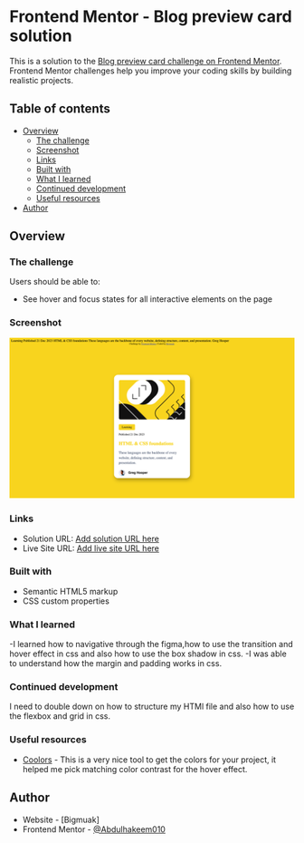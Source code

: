 # Frontend Mentor - Blog preview card solution

This is a solution to the [Blog preview card challenge on Frontend Mentor](https://www.frontendmentor.io/challenges/blog-preview-card-ckPaj01IcS). Frontend Mentor challenges help you improve your coding skills by building realistic projects. 

## Table of contents

- [Overview](#overview)
  - [The challenge](#the-challenge)
  - [Screenshot](#screenshot)
  - [Links](#links)
  - [Built with](#built-with)
  - [What I learned](#what-i-learned)
  - [Continued development](#continued-development)
  - [Useful resources](#useful-resources)
- [Author](#author)


## Overview

### The challenge

Users should be able to:

- See hover and focus states for all interactive elements on the page

### Screenshot

![screenshot](./screenshot.png)


### Links

- Solution URL: [Add solution URL here](https://your-solution-url.com)
- Live Site URL: [Add live site URL here](https://your-live-site-url.com)

### Built with

- Semantic HTML5 markup
- CSS custom properties


### What I learned

-I learned how to navigative through the figma,how to use the transition and hover effect in css and also how to use the box shadow in css.
-I was able to understand how the margin and padding works in css.


### Continued development

I need to double down on how to structure my HTMl file and also how to use the flexbox and grid in css.

### Useful resources

- [Coolors](https://coolors.co) - This is a very nice tool to get the colors for your project, it helped me pick matching color contrast for the hover effect.


## Author

- Website - [Bigmuak]
- Frontend Mentor - [@Abdulhakeem010](https://www.frontendmentor.io/profile/@Abdulhakeem010)


